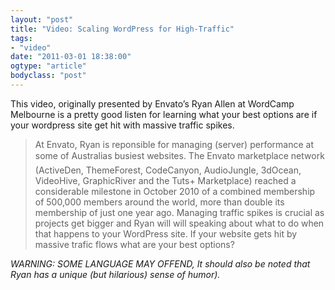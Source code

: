 ```yaml
---
layout: "post"
title: "Video: Scaling WordPress for High-Traffic"
tags: 
- "video"
date: "2011-03-01 18:38:00"
ogtype: "article"
bodyclass: "post"
---
```


This video, originally presented by Envato’s Ryan Allen at WordCamp Melbourne is a pretty good listen for learning what your best options are if your wordpress site get hit with massive traffic spikes.

> At Envato, Ryan is reponsible for managing (server) performance at some of Australias busiest websites. The Envato marketplace network (ActiveDen, ThemeForest, CodeCanyon, AudioJungle, 3dOcean, VideoHive, GraphicRiver and the Tuts+ Marketplace) reached a considerable milestone in October 2010 of a combined membership of 500,000 members around the world, more than double its membership of just one year ago. Managing traffic spikes is crucial as projects get bigger and Ryan will will speaking about what to do when that happens to your WordPress site. If your website gets hit by massive trafic flows what are your best options?

*WARNING: SOME LANGUAGE MAY OFFEND, It should also be noted that Ryan has a unique (but hilarious) sense of humor).*